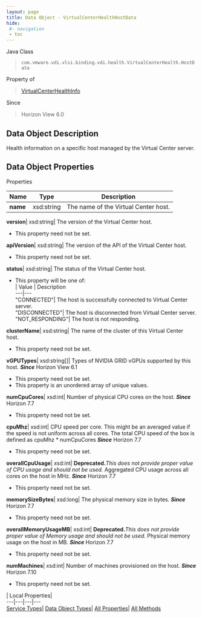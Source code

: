 ```yaml
---
layout: page
title: Data Object - VirtualCenterHealthHostData
hide:
 #- navigation
 - toc
---
```






Java Class  
> `com.vmware.vdi.vlsi.binding.vdi.health.VirtualCenterHealth.HostData`

Property of  
> [VirtualCenterHealthInfo](vdi.health.VirtualCenterHealth.VirtualCenterHealthInfo.md#field_detail)

Since  
> Horizon View 6.0


## Data Object Description 

Health information on a specific host managed by the Virtual Center server. 

## Data Object Properties

Properties

Name |  Type |  Description   
---|---|---  
**name**|  xsd:string|  The name of the Virtual Center host.   
  
**version**|  xsd:string|  The version of the Virtual Center host.   


 * This property need not be set.

  
**apiVersion**|  xsd:string|  The version of the API of the Virtual Center host.   


 * This property need not be set.

  
**status**|  xsd:string|  The status of the Virtual Center host.   


  * This property will be one of:  
|  Value |  Description   
---|---  
"CONNECTED"| The host is successfully connected to Virtual Center server.  
"DISCONNECTED"| The host is disconnected from Virtual Center server.  
"NOT_RESPONDING"| The host is not responding.  

  
**clusterName**|  xsd:string|  The name of the cluster of this Virtual Center host.   


 * This property need not be set.

  
**vGPUTypes**|  xsd:string[]|  Types of NVIDIA GRID vGPUs supported by this host.  **_Since_** Horizon View 6.1  


 * This property need not be set.
  * This property is an unordered array of unique values.

  
**numCpuCores**|  xsd:int|  Number of physical CPU cores on the host.  **_Since_** Horizon 7.7  


 * This property need not be set.

  
**cpuMhz**|  xsd:int|  CPU speed per core. This might be an averaged value if the speed is not uniform across all cores. The total CPU speed of the box is defined as cpuMhz * numCpuCores  **_Since_** Horizon 7.7  


 * This property need not be set.

  
**overallCpuUsage**|  xsd:int| **Deprecated.**_This does not provide proper value of CPU usage and should not be used._ Aggregated CPU usage across all cores on the host in MHz.  **_Since_** Horizon 7.7  


 * This property need not be set.

  
**memorySizeBytes**|  xsd:long|  The physical memory size in bytes.  **_Since_** Horizon 7.7  


 * This property need not be set.

  
**overallMemoryUsageMB**|  xsd:int| **Deprecated.**_This does not provide proper value of Memory usage and should not be used._ Physical memory usage on the host in MB.  **_Since_** Horizon 7.7  


 * This property need not be set.

  
**numMachines**|  xsd:int|  Number of machines provisioned on the host.  **_Since_** Horizon 7.10  


 * This property need not be set.

  
  
  
 | Local Properties|   
---|---|---|---  
[Service Types](index-mo_types.md)| [Data Object Types](index-do_types.md)| [All Properties](index-properties.md)| [All Methods](index-methods.md)  
  
  
